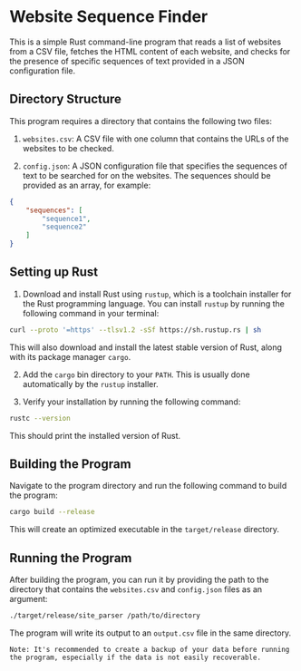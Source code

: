 # Website Sequence Finder

This is a simple Rust command-line program that reads a list of websites from a CSV file, fetches the HTML content of each website, and checks for the presence of specific sequences of text provided in a JSON configuration file.

## Directory Structure

This program requires a directory that contains the following two files:

1. `websites.csv`: A CSV file with one column that contains the URLs of the websites to be checked.

2. `config.json`: A JSON configuration file that specifies the sequences of text to be searched for on the websites. The sequences should be provided as an array, for example:

```json
{
    "sequences": [
        "sequence1",
        "sequence2"
    ]
}
```

## Setting up Rust

1. Download and install Rust using `rustup`, which is a toolchain installer for the Rust programming language. You can install `rustup` by running the following command in your terminal:

```bash
curl --proto '=https' --tlsv1.2 -sSf https://sh.rustup.rs | sh
```

This will also download and install the latest stable version of Rust, along with its package manager `cargo`.

2. Add the `cargo` bin directory to your `PATH`. This is usually done automatically by the `rustup` installer.

3. Verify your installation by running the following command:

```bash
rustc --version
```

This should print the installed version of Rust.

## Building the Program

Navigate to the program directory and run the following command to build the program:

```bash
cargo build --release
```

This will create an optimized executable in the `target/release` directory.

## Running the Program

After building the program, you can run it by providing the path to the directory that contains the `websites.csv` and `config.json` files as an argument:

```bash
./target/release/site_parser /path/to/directory
```

The program will write its output to an `output.csv` file in the same directory.
```
Note: It's recommended to create a backup of your data before running the program, especially if the data is not easily recoverable.
